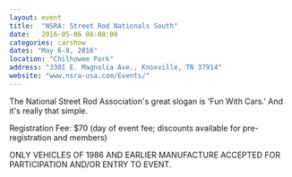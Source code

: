 ```yaml
---
layout: event
title:  "NSRA: Street Rod Nationals South"
date:   2016-05-06 08:00:00
categories: carshow
dates: "May 6-8, 2016"
location: "Chilhowee Park"
address: "3301 E. Magnolia Ave., Knoxville, TN 37914"
website: "www.nsra-usa.com/Events/"
---
```


The National Street Rod Association's great slogan is 'Fun With Cars.' And it's really that simple.

Registration Fee: $70 (day of event fee; discounts available for pre-registration and members)

ONLY VEHICLES OF 1986 AND EARLIER MANUFACTURE ACCEPTED FOR PARTICIPATION AND/OR ENTRY TO EVENT. 
